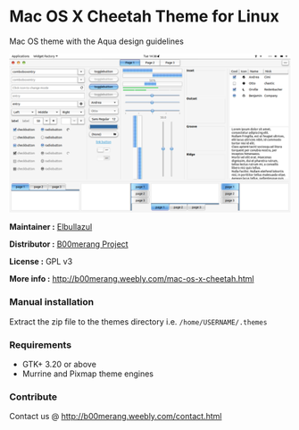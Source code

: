 # Mac OS X Cheetah Theme for Linux

Mac OS theme with the Aqua design guidelines

![mac-os-x-10](https://github.com/B00merang-Project/gallery/raw/master/Mac%20OS%20X%20Cheetah%20(3).png)

**Maintainer :** [Elbullazul](https://github.com/Elbullazul)

**Distributor :** [B00merang Project](https://github.com/B00merang-Project)

**License :** GPL v3

**More info :** http://b00merang.weebly.com/mac-os-x-cheetah.html

### Manual installation

Extract the zip file to the themes directory i.e. `/home/USERNAME/.themes`

### Requirements

- GTK+ 3.20 or above
- Murrine and Pixmap theme engines

### Contribute

Contact us @ http://b00merang.weebly.com/contact.html
